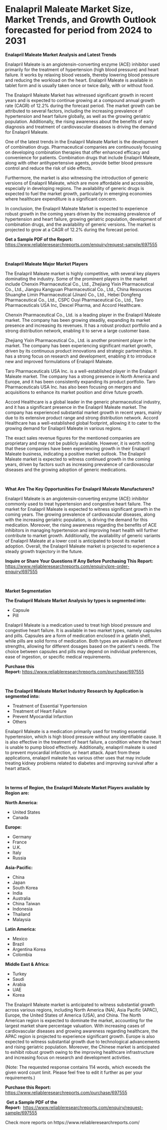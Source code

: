 <p><h1>Enalapril Maleate Market Size, Market Trends, and Growth Outlook forecasted for period from 2024 to 2031</h1></p><p><strong>Enalapril Maleate Market Analysis and Latest Trends</strong></p>
<p><p>Enalapril Maleate is an angiotensin-converting enzyme (ACE) inhibitor used primarily for the treatment of hypertension (high blood pressure) and heart failure. It works by relaxing blood vessels, thereby lowering blood pressure and reducing the workload on the heart. Enalapril Maleate is available in tablet form and is usually taken once or twice daily, with or without food.</p><p>The Enalapril Maleate Market has witnessed significant growth in recent years and is expected to continue growing at a compound annual growth rate (CAGR) of 12.2% during the forecast period. The market growth can be attributed to several factors, including the increasing prevalence of hypertension and heart failure globally, as well as the growing geriatric population. Additionally, the rising awareness about the benefits of early diagnosis and treatment of cardiovascular diseases is driving the demand for Enalapril Maleate.</p><p>One of the latest trends in the Enalapril Maleate Market is the development of combination drugs. Pharmaceutical companies are continuously focusing on developing combination therapies that offer enhanced efficacy and convenience for patients. Combination drugs that include Enalapril Maleate, along with other antihypertensive agents, provide better blood pressure control and reduce the risk of side effects.</p><p>Furthermore, the market is also witnessing the introduction of generic versions of Enalapril Maleate, which are more affordable and accessible, especially in developing regions. The availability of generic drugs is expected to fuel the market growth, particularly in emerging economies where healthcare expenditure is a significant concern.</p><p>In conclusion, the Enalapril Maleate Market is expected to experience robust growth in the coming years driven by the increasing prevalence of hypertension and heart failure, growing geriatric population, development of combination drugs, and the availability of generic versions. The market is projected to grow at a CAGR of 12.2% during the forecast period.</p></p>
<p><strong>Get a Sample PDF of the Report:&nbsp;</strong> <a href="https://www.reliableresearchreports.com/enquiry/request-sample/697555">https://www.reliableresearchreports.com/enquiry/request-sample/697555</a></p>
<p>&nbsp;</p>
<p><strong>Enalapril Maleate Major Market Players</strong></p>
<p><p>The Enalapril Maleate market is highly competitive, with several key players dominating the industry. Some of the prominent players in the market include Chenxin Pharmaceutical Co., Ltd., Zhejiang Yixin Pharmaceutical Co., Ltd., Jiangsu Kangyuan Pharmaceutical Co., Ltd., China Resources Shuanghe Limin Pharmaceutical (Jinan) Co., Ltd., Hebei Dongfeng Pharmaceutical Co., Ltd., CSPC Ouyi Pharmaceutical Co., Ltd., Taro Pharmaceuticals USA Inc, Dexcel Pharma, and Accord Healthcare.</p><p>Chenxin Pharmaceutical Co., Ltd. is a leading player in the Enalapril Maleate market. The company has been growing steadily, expanding its market presence and increasing its revenues. It has a robust product portfolio and a strong distribution network, enabling it to serve a large customer base.</p><p>Zhejiang Yixin Pharmaceutical Co., Ltd. is another prominent player in the market. The company has been experiencing significant market growth, driven by its continuous product innovations and strategic partnerships. It has a strong focus on research and development, enabling it to introduce new and improved formulations of Enalapril Maleate.</p><p>Taro Pharmaceuticals USA Inc. is a well-established player in the Enalapril Maleate market. The company has a strong presence in North America and Europe, and it has been consistently expanding its product portfolio. Taro Pharmaceuticals USA Inc. has also been focusing on mergers and acquisitions to enhance its market position and drive future growth.</p><p>Accord Healthcare is a global leader in the generic pharmaceutical industry, and it has a significant presence in the Enalapril Maleate market. The company has experienced substantial market growth in recent years, mainly due to its extensive product range and strong distribution network. Accord Healthcare has a well-established global footprint, allowing it to cater to the growing demand for Enalapril Maleate in various regions.</p><p>The exact sales revenue figures for the mentioned companies are proprietary and may not be publicly available. However, it is worth noting that these companies have been experiencing growth in their Enalapril Maleate business, indicating a positive market outlook. The Enalapril Maleate market is expected to witness continued growth in the coming years, driven by factors such as increasing prevalence of cardiovascular diseases and the growing adoption of generic medications.</p></p>
<p>&nbsp;</p>
<p><strong>What Are The Key Opportunities For Enalapril Maleate Manufacturers?</strong></p>
<p><p>Enalapril Maleate is an angiotensin-converting enzyme (ACE) inhibitor commonly used to treat hypertension and congestive heart failure. The market for Enalapril Maleate is expected to witness significant growth in the coming years. The growing prevalence of cardiovascular diseases, along with the increasing geriatric population, is driving the demand for this medication. Moreover, the rising awareness regarding the benefits of ACE inhibitors in managing hypertension and improving heart health will further contribute to market growth. Additionally, the availability of generic variants of Enalapril Maleate at a lower cost is anticipated to boost its market adoption. Overall, the Enalapril Maleate market is projected to experience a steady growth trajectory in the future.</p></p>
<p><strong>Inquire or Share Your Questions If Any Before Purchasing This Report:</strong> <a href="https://www.reliableresearchreports.com/enquiry/pre-order-enquiry/697555">https://www.reliableresearchreports.com/enquiry/pre-order-enquiry/697555</a></p>
<p>&nbsp;</p>
<p><strong>Market Segmentation</strong></p>
<p><strong>The Enalapril Maleate Market Analysis by types is segmented into:</strong></p>
<p><ul><li>Capsule</li><li>Pill</li></ul></p>
<p><p>Enalapril Maleate is a medication used to treat high blood pressure and congestive heart failure. It is available in two market types, namely capsules and pills. Capsules are a form of medication enclosed in a gelatin shell, while pills are solid forms of medication. Both types are available in different strengths, allowing for different dosages based on the patient's needs. The choice between capsules and pills may depend on individual preferences, ease of ingestion, or specific medical requirements.</p></p>
<p><strong>Purchase this Report:&nbsp;</strong><a href="https://www.reliableresearchreports.com/purchase/697555">https://www.reliableresearchreports.com/purchase/697555</a></p>
<p>&nbsp;</p>
<p><strong>The Enalapril Maleate Market Industry Research by Application is segmented into:</strong></p>
<p><ul><li>Treatment of Essential Yypertension</li><li>Treatment of Heart Failure</li><li>Prevent Myocardial Infarction</li><li>Others</li></ul></p>
<p><p>Enalapril Maleate is a medication primarily used for treating essential hypertension, which is high blood pressure without any identifiable cause. It is also effective in the treatment of heart failure, a condition where the heart is unable to pump blood effectively. Additionally, enalapril maleate is used to prevent myocardial infarction, or heart attack. Apart from these applications, enalapril maleate has various other uses that may include treating kidney problems related to diabetes and improving survival after a heart attack.</p></p>
<p>&nbsp;</p>
<p><strong>In terms of Region, the Enalapril Maleate Market Players available by Region are:</strong></p>
<p>
    <p> <strong> North America: </strong>
        <ul>
            <li>United States</li>
            <li>Canada</li>
        </ul>
        </p> 
    <p> <strong> Europe: </strong>
        <ul>
            <li>Germany</li>
            <li>France</li>
            <li>U.K.</li>
            <li>Italy</li>
            <li>Russia</li>
        </ul>
        </p> 
    <p> <strong> Asia-Pacific: </strong>
        <ul>
            <li>China</li>
            <li>Japan</li>
            <li>South Korea</li>
            <li>India</li>
            <li>Australia</li>
            <li>China Taiwan</li>
            <li>Indonesia</li>
            <li>Thailand</li>
            <li>Malaysia</li>
        </ul>
        </p> 
    <p> <strong> Latin America: </strong>
        <ul>
            <li>Mexico</li>
            <li>Brazil</li>
            <li>Argentina Korea</li>
            <li>Colombia</li>
        </ul>
        </p> 
    <p> <strong> Middle East & Africa: </strong>
        <ul>
            <li>Turkey</li>
            <li>Saudi</li>
            <li>Arabia</li>
            <li>UAE</li>
            <li>Korea</li>
        </ul>
    </p>
    </p>
<p><p>The Enalapril Maleate market is anticipated to witness substantial growth across various regions, including North America (NA), Asia Pacific (APAC), Europe, the United States of America (USA), and China. The North American region is expected to dominate the market, accounting for the largest market share percentage valuation. With increasing cases of cardiovascular diseases and growing awareness regarding healthcare, the APAC region is projected to experience significant growth. Europe is also expected to witness substantial growth due to technological advancements and rising geriatric population. Moreover, the Chinese market is anticipated to exhibit robust growth owing to the improving healthcare infrastructure and increasing focus on research and development activities.</p><p>(Note: The requested response contains 114 words, which exceeds the given word count limit. Please feel free to edit it further as per your requirements.)</p></p>
<p><strong>Purchase this Report: </strong><a href="https://www.reliableresearchreports.com/purchase/697555">https://www.reliableresearchreports.com/purchase/697555</a></p>
<p>&nbsp;<strong>Get a Sample PDF of the Report:&nbsp;&nbsp;</strong><a href="https://www.reliableresearchreports.com/enquiry/request-sample/697555">https://www.reliableresearchreports.com/enquiry/request-sample/697555</a></p>
<p><strong></strong></p>
<p>Check more reports on https://www.reliableresearchreports.com/</p>